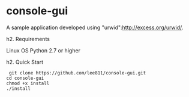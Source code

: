 console-gui
===========
A sample application developed using "urwid":http://excess.org/urwid/.

h2. Requirements

Linux OS
Python 2.7 or higher

h2. Quick Start

<pre><code> git clone https://github.com/lee811/console-gui.git
cd console-gui
chmod +x install
./install
</code></pre>


